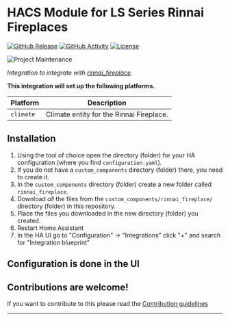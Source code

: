 # HACS Module for LS Series Rinnai Fireplaces

[![GitHub Release][releases-shield]][releases]
[![GitHub Activity][commits-shield]][commits]
[![License][license-shield]](LICENSE)

![Project Maintenance][maintenance-shield]

_Integration to integrate with [rinnai_fireplace][rinnai_fireplace]._

**This integration will set up the following platforms.**

Platform | Description
-- | --
`climate` | Climate entity for the Rinnai Fireplace.

## Installation

1. Using the tool of choice open the directory (folder) for your HA configuration (where you find `configuration.yaml`).
1. If you do not have a `custom_components` directory (folder) there, you need to create it.
1. In the `custom_components` directory (folder) create a new folder called `rinnai_fireplace`.
1. Download _all_ the files from the `custom_components/rinnai_fireplace/` directory (folder) in this repository.
1. Place the files you downloaded in the new directory (folder) you created.
1. Restart Home Assistant
1. In the HA UI go to "Configuration" -> "Integrations" click "+" and search for "Integration blueprint"

## Configuration is done in the UI

<!---->

## Contributions are welcome!

If you want to contribute to this please read the [Contribution guidelines](CONTRIBUTING.md)

***

[rinnai_fireplace]: https://github.com/raedur/rinnai-fireplace-ha
[buymecoffee]: https://www.buymeacoffee.com/ludeeus
[buymecoffeebadge]: https://img.shields.io/badge/buy%20me%20a%20coffee-donate-yellow.svg?style=for-the-badge
[commits-shield]: https://img.shields.io/github/commit-activity/y/raedur/rinnai-fireplace-ha.svg?style=for-the-badge
[commits]: https://github.com/raedur/rinnai-fireplace-ha/commits/main
[discord]: https://discord.gg/Qa5fW2R
[discord-shield]: https://img.shields.io/discord/330944238910963714.svg?style=for-the-badge
[exampleimg]: example.png
[forum-shield]: https://img.shields.io/badge/community-forum-brightgreen.svg?style=for-the-badge
[forum]: https://community.home-assistant.io/
[license-shield]: https://img.shields.io/github/license/raedur/rinnai-fireplace-ha.svg?style=for-the-badge
[maintenance-shield]: https://img.shields.io/badge/maintainer-Raedur-blue.svg?style=for-the-badge
[releases-shield]: https://img.shields.io/github/release/raedur/rinnai-fireplace-ha.svg?style=for-the-badge
[releases]: https://github.com/raedur/rinnai-fireplace-ha/releases
